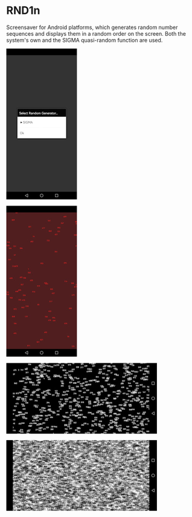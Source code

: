 # RND1n
Screensaver for Android platforms, which generates random number sequences and displays them in a random order on the screen. Both the system's own and the SIGMA quasi-random function are used.

![figure.\label{pic0}](pic0.jpg)

![figure.\label{pic1}](pic1.jpg)

![figure.\label{pic2}](pic2.jpg)

![figure.\label{pic3}](pic3.jpg)

